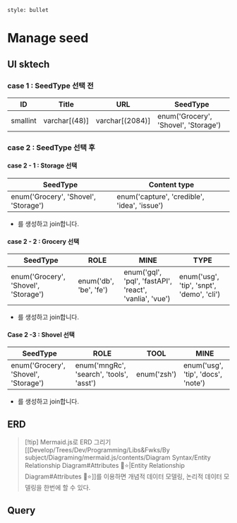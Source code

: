 ```toc
style: bullet
```
# Manage seed
## UI sktech
### case 1 : SeedType 선택 전
| ID       | Title         | URL             | SeedType |
| -------- | ------------- | --------------- | -------- |
| smallint | varchar[(48)] | varchar[(2084)] | enum('Grocery', 'Shovel', 'Storage') 

### case 2 : SeedType 선택 후
#### case 2 - 1 : Storage 선택
| SeedType                             | Content type |
| ------------------------------------ | ------------ |
| enum('Grocery', 'Shovel', 'Storage') | enum('capture', 'credible', 'idea', 'issue')             |
- 를 생성하고 join합니다.

#### case 2 - 2 : Grocery 선택
| SeedType                             | ROLE                   | MINE                                                    | TYPE                                |
| ------------------------------------ | ---------------------- | ------------------------------------------------------- | ----------------------------------- |
| enum('Grocery', 'Shovel', 'Storage') | enum('db', 'be', 'fe') | enum('gql', 'pql', 'fastAPI', 'react', 'vanlia', 'vue') | enum('usg', 'tip', 'snpt', 'demo', 'cli') |
- 를 생성하고 join합니다.

#### Case 2 -3 : Shovel 선택
| SeedType                             | ROLE                                     | TOOL        | MINE                                |
| ------------------------------------ | ---------------------------------------- | ----------- | ----------------------------------- |
| enum('Grocery', 'Shovel', 'Storage') | enum('mngRc', 'search', 'tools', 'asst') | enum('zsh') | enum('usg', 'tip', 'docs', 'note') |
- 를 생성하고 join합니다.


## ERD
> [!tip] Mermaid.js로 ERD 그리기
> [[Develop/Trees/Dev/Programming/Libs&Fwks/By subject/Diagraming/mermaid.js/contents/Diagram Syntax/Entity Relationship Diagram#Attributes 🎯⭐|Entity Relationship Diagram#Attributes 🎯⭐]]를 이용하면 개념적 데이터 모델링, 논리적 데이터 모델링을 한번에 할 수 있다.

## Query
